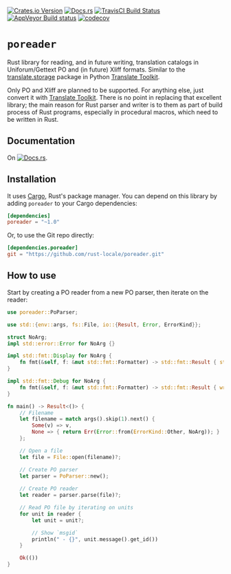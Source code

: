 [![Crates.io Version](https://img.shields.io/crates/v/poreader.svg)](https://crates.io/crates/poreader)
[![Docs.rs](https://docs.rs/poreader/badge.svg)](https://docs.rs/poreader/)
[![TravisCI Build Status](https://app.travis-ci.com/corebreaker/poreader.svg?branch=main)](https://app.travis-ci.com/corebreaker/poreader)
[![AppVeyor Build status](https://ci.appveyor.com/api/projects/status/um1j480w5k62dcqv/branch/main?svg=true)](https://ci.appveyor.com/project/corebreaker/poreader/branch/main)
[![codecov](https://codecov.io/gh/corebreaker/poreader/branch/master/graph/badge.svg?token=kKF3CPHuPW)](https://codecov.io/gh/corebreaker/poreader)

# `poreader`

Rust library for reading, and in future writing, translation catalogs in
Uniforum/Gettext PO and (in future) Xliff formats. Similar to the
[translate.storage] package in Python [Translate Toolkit].

Only PO and Xliff are planned to be supported. For anything else, just convert
it with [Translate Toolkit]. There is no point in replacing that excellent
library; the main reason for Rust parser and writer is to them as part of build
process of Rust programs, especially in procedural macros, which need to be
written in Rust.

## Documentation

On [![Docs.rs](https://docs.rs/poreader/badge.svg)](https://docs.rs/locale/).

## Installation

It uses [Cargo](http://crates.io), Rust's package manager. You can depend on this library by adding `poreader` to your Cargo dependencies:

```toml
[dependencies]
poreader = "~1.0"
```

Or, to use the Git repo directly:
```toml
[dependencies.poreader]
git = "https://github.com/rust-locale/poreader.git"
```

## How to use

Start by creating a PO reader from a new PO parser, then iterate on the reader:
```rust
use poreader::PoParser;

use std::{env::args, fs::File, io::{Result, Error, ErrorKind}};

struct NoArg;
impl std::error::Error for NoArg {}

impl std::fmt::Display for NoArg {
    fn fmt(&self, f: &mut std::fmt::Formatter) -> std::fmt::Result { std::fmt::Debug::fmt(self, f) }
}

impl std::fmt::Debug for NoArg {
    fn fmt(&self, f: &mut std::fmt::Formatter) -> std::fmt::Result { write!(f, "No file specified") }
}

fn main() -> Result<()> {
    // Filename
    let filename = match args().skip(1).next() {
        Some(v) => v,
        None => { return Err(Error::from(ErrorKind::Other, NoArg)); }
    };

    // Open a file
    let file = File::open(filename)?;

    // Create PO parser
    let parser = PoParser::new();
    
    // Create PO reader
    let reader = parser.parse(file)?;

    // Read PO file by iterating on units
    for unit in reader {
        let unit = unit?;

        // Show `msgid`
        println(" - {}", unit.message().get_id())
    }

    Ok(())
}
```


[translate.storage]: http://docs.translatehouse.org/projects/translate-toolkit/en/latest/api/storage.html
[Translate Toolkit]: http://docs.translatehouse.org/projects/translate-toolkit/
